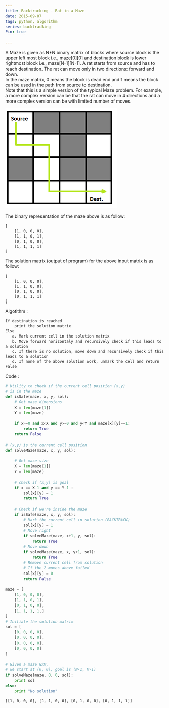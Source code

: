 ```yaml
---
title: Backtracking - Rat in a Maze
date: 2015-09-07
tags: python, algorithm
series: backtracking
Pin: true

---
```


A Maze is given as N*N binary matrix of blocks where source block is the upper left most block i.e., maze[0][0] and destination block is lower rightmost block i.e., maze[N-1][N-1]. A rat starts from source and has to reach destination. The rat can move only in two directions: forward and down.  
In the maze matrix, 0 means the block is dead end and 1 means the block can be used in the path from source to destination.  
Note that this is a simple version of the typical Maze problem. For example, a more complex version can be that the rat can move in 4 directions and a more complex version can be with limited number of moves.

![](figure/ratinmaze_filled_path1.png)

The binary representation of the maze above is as follow:

    [
        [1, 0, 0, 0],
        [1, 1, 0, 1],
        [0, 1, 0, 0],
        [1, 1, 1, 1]
    ]

The solution matrix (output of program) for the above input matrix is as follow:

    [
        [1, 0, 0, 0],
        [1, 1, 0, 0],
        [0, 1, 0, 0],
        [0, 1, 1, 1]
    ]

Algotithm :

    If destination is reached
        print the solution matrix
    Else
       a. Mark current cell in the solution matrix
       b. Move forward horizontaly and recursively check if this leads to a solution
       c. If there is no solution, move down and recursively check if this leads to a solution
       d. If none of the above solution work, unmark the cell and return False

Code :

```python
# Utility to check if the current cell position (x,y)
# is in the maze
def isSafe(maze, x, y, sol):
    # Get maze dimensions
    X = len(maze[1])
    Y = len(maze)
    
    if x>=0 and x<X and y>=0 and y<Y and maze[x][y]==1:    
        return True
    return False

# (x,y) is the current cell position
def solveMaze(maze, x, y, sol):

    # Get maze size
    X = len(maze[1])
    Y = len(maze)
    
    # check if (x,y) is goal
    if x == X-1 and y == Y-1 : 
        sol[x][y] = 1
        return True

    # Check if we're inside the maze
    if isSafe(maze, x, y, sol):
        # Mark the current cell in solution (BACKTRACK)
        sol[x][y] = 1
        # Move right
        if solveMaze(maze, x+1, y, sol):
            return True
        # Move down
        if solveMaze(maze, x, y+1, sol):
            return True
        # Remove current cell from solution
        # If the 2 moves above failed
        sol[x][y] = 0
        return False
    
maze = [
    [1, 0, 0, 0],
    [1, 1, 0, 1],
    [0, 1, 0, 0],
    [1, 1, 1, 1,]
]
# Initiate the solution matrix
sol = [
    [0, 0, 0, 0],
    [0, 0, 0, 0],
    [0, 0, 0, 0],
    [0, 0, 0, 0]
]

# Given a maze NxM,
# we start at (0, 0), goal is (N-1, M-1)
if solveMaze(maze, 0, 0, sol):
    print sol
else:
    print "No solution"
```

    [[1, 0, 0, 0], [1, 1, 0, 0], [0, 1, 0, 0], [0, 1, 1, 1]]

<!-- Source
http://www.geeksforgeeks.org/backttracking-set-2-rat-in-a-maze/
-->


